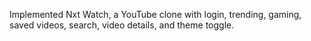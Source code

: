 Implemented Nxt Watch, a YouTube clone with login, trending, gaming, saved
videos, search, video details, and theme toggle.



